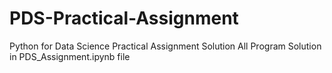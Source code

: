 # PDS-Practical-Assignment
Python for Data Science Practical Assignment Solution
All Program Solution in PDS_Assignment.ipynb file
